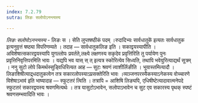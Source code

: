 ```yaml
---
index: 7.2.79
sutra: लिङः सलोपोऽनन्त्यस्य

---
```

_लिङः सलोपोऽनन्त्यस्य_ - लिङः स । सेति लुप्तषष्ठीकं पदम् ।रुदादिभ्यः सार्वधातुके॑ इत्यतः सार्वधातुक इत्यनुवृत्तं षष्ठ्या विपरिणम्यते । तदाह — सार्वधातुकलिङ इति । सकाद्वयस्यापीति । अविशेषात्सकारद्वयस्यापि युगल्लोपः प्रवर्तते,लक्ष्ये लक्षणस्य सकृदेव प्रवृत्ति॑रिति तु पर्यायेण पुनः प्रवृत्तिनिवृत्तिपरमिति भावः । यद्यपि भव यास् स् त् इत्यत्र स्कोरित्येव सिध्यति, तथापि भवेयुरित्याद्यर्थं सूत्रम् । ननु सुटो लोपे किमर्थस्सुड्विधिरित्यत आह —  सुटः श्रवणं त्वाशीर्लिङीति । भूयास्तमित्यादौ । लिङाशिषीत्याद्र्धदातुकत्वेन तत्र सकारलोपस्याऽप्रसक्तेरिति भावः ।व्यञ्जनपरस्यैकस्याऽनेकस्य वोच्चारणे विशेषाऽभाव॑ इति भाष्यादाह —  स्फुटतरं त्विति । तत्रापि = आशिषि लिङ्यपि, एधिषीष्टेत्यादावात्मनेपदे स्फुटतरं सकारद्वयस्य श्रवणमित्यर्थः । तत्र यासुटोऽभावेन, सलोपाऽभावेन च सुट एव सकारस्य पृथक् स्पष्टं श्रवणसम्भवादिति भावः ।